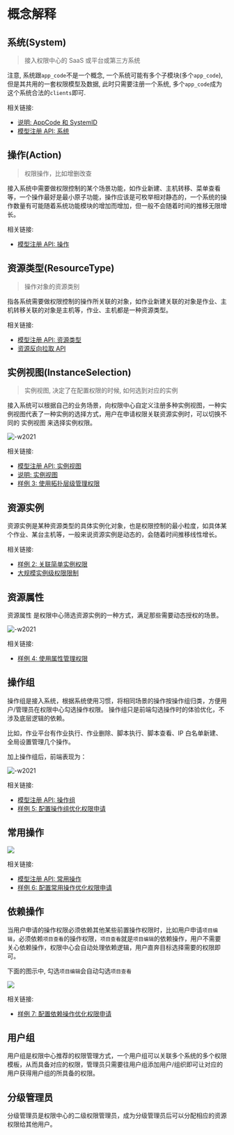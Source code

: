 # 概念解释

## 系统(System)

> 接入权限中心的 SaaS 或平台或第三方系统

注意, 系统跟`app_code`不是一个概念, 一个系统可能有多个子模块(多个`app_code`), 但是其共用的一套权限模型及数据, 此时只需要注册一个系统, 多个`app_code`成为这个系统合法的`clients`即可.

相关链接:
- [说明: AppCode 和 SystemID](../Explanation/05-AppcodeAndSystemID.md)
- [模型注册 API: 系统](../Reference/API/02-Model/10-System.md)

## 操作(Action)

> 权限操作，比如增删改查

接入系统中需要做权限控制的某个场景功能，如作业新建、主机转移、菜单查看等，一个操作最好是最小原子功能，操作应该是可枚举相对静态的，一个系统的操作数量有可能随着系统功能模块的增加而增加，但一般不会随着时间的推移无限增长。

相关链接:
- [模型注册 API: 操作](../Reference/API/02-Model/13-Action.md)

## 资源类型(ResourceType)

> 操作对象的资源类别

指各系统需要做权限控制的操作所关联的对象，如作业新建关联的对象是作业、主机转移关联的对象是主机等，作业、主机都是一种资源类型。

相关链接:
- [模型注册 API: 资源类型](../Reference/API/02-Model/11-ResourceType.md)
- [资源反向拉取 API](../Reference/API/03-Callback/01-API.md)

## 实例视图(InstanceSelection)

> 实例视图, 决定了在配置权限的时候, 如何选到对应的实例

接入系统可以根据自己的业务场景，向权限中心自定义注册多种实例视图，一种实例视图代表了一种实例的选择方式，用户在申请权限关联资源实例时，可以切换不同的 实例视图 来选择实例权限。

![-w2021](../assets/Explanation/01_instance_selection_03.png)

相关链接:
- [模型注册 API: 实例视图](../Reference/API/02-Model/12-InstanceSelection.md)
- [说明: 实例视图](../Explanation/01-InstanceSelection.md)
- [样例 3: 使用拓扑层级管理权限](../HowTo/Examples/03-Topology.md)

## 资源实例

资源实例是某种资源类型的具体实例化对象，也是权限控制的最小粒度，如具体某个作业、某台主机等，一般来说资源实例是动态的，会随着时间推移线性增长。

相关链接:
- [样例 2: 关联简单实例权限](../HowTo/Examples/02-ActionWithResource.md)
- [大规模实例级权限限制](../Explanation/06-LargeScaleInstances.md)

## 资源属性

资源属性 是权限中心筛选资源实例的一种方式，满足那些需要动态授权的场景。

![-w2021](../assets/HowTo/Examples/04_01.jpg)

相关链接:
- [样例 4: 使用属性管理权限](../HowTo/Examples/04-Attribute.md)

## 操作组

操作组是接入系统，根据系统使用习惯，将相同场景的操作按操作组归类，方便用户/管理员在权限中心勾选操作权限。 操作组只是前端勾选操作时的体验优化，不涉及底层逻辑的依赖。

比如，作业平台有作业执行、作业删除、脚本执行、脚本查看、IP 白名单新建、全局设置管理几个操作。

加上操作组后，前端表现为：

![-w2021](../assets/HowTo/Examples/05_01.jpg)

相关链接:
- [模型注册 API: 操作组](../Reference/API/02-Model/14-ActionGroup.md)
- [样例 5: 配置操作组优化权限申请](../HowTo/Examples/05-ActionGroup.md)

## 常用操作

![](../assets/Explanation/08_common_action.jpg)


相关链接:
- [模型注册 API: 常用操作](../Reference/API/02-Model/17-CommonActions.md)
- [样例 6: 配置常用操作优化权限申请](../HowTo/Examples/06-CommonActions.md)

## 依赖操作

当用户申请的操作权限必须依赖其他某些前置操作权限时，比如用户申请`项目编辑`，必须依赖`项目查看`的操作权限，`项目查看`就是`项目编辑`的依赖操作，用户不需要关心依赖操作，权限中心会自动处理依赖逻辑，用户直奔目标选择需要的权限即可。

下面的图示中, 勾选`项目编辑`会自动勾选`项目查看`

![](../assets/Explanation/08_related_action.jpg)

相关链接:
- [样例 7: 配置依赖操作优化权限申请](../HowTo/Examples/07-RelatedActions.md)

## 用户组

用户组是权限中心推荐的权限管理方式，一个用户组可以关联多个系统的多个权限模板，从而具备对应的权限，管理员只需要往用户组添加用户/组织即可让对应的用户获得用户组的所具备的权限。

## 分级管理员

分级管理员是权限中心的二级权限管理员，成为分级管理员后可以分配相应的资源权限给其他用户。

